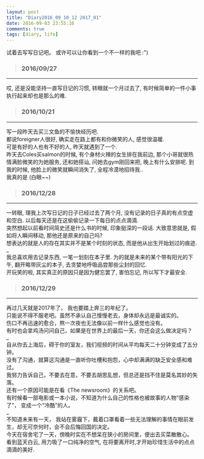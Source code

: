 ```yaml
---
layout: post
title: "Diary2016_09_10_12 2017_01"
date: 2016-09-03 23:55:16
comments: true
tags: [diary, life]
---
```


试着去写写日记吧。 或许可以让你看到一个不一样的我吧 :")  

<!--more-->
   

>### 2016/09/27 ###
----------
哎, 还是没能坚持一直写日记的习惯, 转眼就一个月过去了, 有时候简单的一件小事执行起来却也是那么的难.   


>### 2016/10/21 ###
----------
写一段昨天去买三文鱼的不愉快经历吧.     
都说foreigner人很好, 确实走在路上都有和你微笑的人, 感觉很温暖.     
可是有好的人也有不好的人, 昨天就遇到了一个.     
昨天去Coles买salmon的时候, 有个身材火辣的女生排在我前边, 那个小哥就很热情满脸微笑的为她服务, 还和她搭讪, 问她去gym刚回来把, 晚上有什么安排呢. 到我的时候, 他脸上的微笑就瞬间消失了, 全程冷漠地招待我..     
我真的是 (白眼~~)     


>### 2016/12/28 ###
----------
一转眼, 理我上次写日记的日子已经过去了两个月, 没有记录的日子真的有点空虚和空白. 以后每天还是在这偷偷记录一下每日的点点滴滴.     
突然想起以前看时间简史还是什么书的时候, 印象挺深的一段话. 大致意思就是, 假如将人瞬间移动, 那他还是原来的自己吗?      
想表达的就是人的存在其实并不是某个时刻的状态, 而是他从出生开始划过的痕迹.      
_   
我总喜欢用去记录东西, 一笔一划刻在本子里. 为的就是未来的某个带有阳光的下午, 翻开略带灰尘的本子, 去贪婪地呼吸品尝那些尘封的回忆.     
开玩笑的啦, 其实真正的原因只是因为健忘罢了, 害怕忘记, 所以写下才最安全.     


>### 2016/12/29 ###
----------
再过几天就是2017年了， 我也要踏上奔三的年纪了。     
只能说不得不服老吧。虽然不承认自己慢慢老去，身体却永远是最诚实的。    
伤口不再迅速的愈合，熬一次夜也无法像以前一样什么感觉也没有。      
有时也会拿鸡汤问问自己，如果是在世界上的最后一天，你还会这么做决定吗？    
_     
自从你去上海后，碍于你的室友，我们视频的时间从平均每天二十分钟变成了五分钟。      
没有了沟通，就算这沟通是一直听你吐槽和抱怨，心中却满满的缺乏安全感和难过。      
我努力告诉自己，不要去在意，不要去胡思乱想，但总还是挡不住是莫名其妙的失落。      
还有一个原因可能是在看《The newsroom》的关系吧。      
有时候看一部电影或一本小说，不知道为什么自己的性格也被故事的人物“感染了”， 变成一个“冷酷”的人。    
_     
不知道未来有一天， 我站在雾霾下，戴着口罩看着一些无法理解的事情在眼前发生，却无可奈何时，会不会后悔回国的决定。      
今天在宿舍宅了一天，傍晚时实在不想呆在狭小的房间里，便出去买菜散散心。     
看到蓝天白云, 用力吸了一口纯净的空气, 在将要离开时,才开始珍惜生活中的点点滴滴的美好.    

